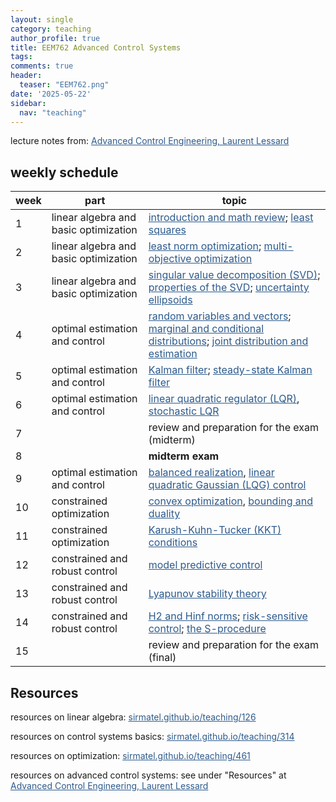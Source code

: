 ```yaml
---
layout: single
category: teaching
author_profile: true
title: EEM762 Advanced Control Systems
tags:
comments: true
header:
  teaser: "EEM762.png"
date: '2025-05-22'
sidebar:
  nav: "teaching"
---
```


lecture notes from: <a href="https://laurentlessard.com/teaching/7247-advanced-control-engineering/" style="color: #2d5a8c">Advanced Control Engineering, Laurent Lessard</a>

## weekly schedule

| week | part | topic |
| ------------- | ------------- | ------------- |
| 1 | linear algebra and basic optimization | <a href="https://laurentlessard.com/teaching/me7247/lectures/lecture%2001%20-%20overview%20and%20linear%20algebra%20review.pdf" style="color: #2d5a8c">introduction and math review</a>; <a href="https://laurentlessard.com/teaching/me7247/lectures/lecture%2002%20-%20least%20squares.pdf" style="color: #2d5a8c">least squares</a> |
| 2 | linear algebra and basic optimization | <a href="https://laurentlessard.com/teaching/me7247/lectures/lecture%2003%20-%20least%20norm%20optimization.pdf" style="color: #2d5a8c">least norm optimization</a>; <a href="https://laurentlessard.com/teaching/me7247/lectures/lecture%2004%20-%20multi-objective%20optimization.pdf" style="color: #2d5a8c">multi-objective optimization</a> |
| 3 | linear algebra and basic optimization | <a href="https://laurentlessard.com/teaching/me7247/lectures/lecture%2005%20-%20singular%20value%20decomposition.pdf" style="color: #2d5a8c">singular value decomposition (SVD)</a>; <a href="https://laurentlessard.com/teaching/me7247/lectures/lecture%2006%20-%20properties%20of%20the%20SVD.pdf" style="color: #2d5a8c">properties of the SVD</a>; <a href="https://laurentlessard.com/teaching/me7247/lectures/lecture%2007%20-%20uncertainty%20ellipsoids.pdf" style="color: #2d5a8c">uncertainty ellipsoids</a> |
| 4 | optimal estimation and control | <a href="https://laurentlessard.com/teaching/me7247/lectures/lecture%2008%20-%20random%20variables%20and%20vectors.pdf" style="color: #2d5a8c">random variables and vectors</a>; <a href="https://laurentlessard.com/teaching/me7247/lectures/lecture%2009%20-%20marginal%20and%20conditional%20distributions.pdf" style="color: #2d5a8c">marginal and conditional distributions</a>; <a href="https://laurentlessard.com/teaching/me7247/lectures/lecture%2010%20-%20joint%20distribution%20and%20estimation.pdf" style="color: #2d5a8c">joint distribution and estimation</a> |
| 5 | optimal estimation and control | <a href="https://laurentlessard.com/teaching/me7247/lectures/lecture%2011%20-%20kalman%20filter.pdf" style="color: #2d5a8c">Kalman filter</a>; <a href="https://laurentlessard.com/teaching/me7247/lectures/lecture%2012%20-%20steady-state%20Kalman%20filter.pdf" style="color: #2d5a8c">steady-state Kalman filter</a> |
| 6 | optimal estimation and control | <a href="https://laurentlessard.com/teaching/me7247/lectures/lecture%2013%20-%20linear%20quadratic%20regulator.pdf" style="color: #2d5a8c">linear quadratic regulator (LQR)</a>, <a href="https://laurentlessard.com/teaching/me7247/lectures/lecture%2014%20-%20stochastic%20LQR.pdf" style="color: #2d5a8c">stochastic LQR</a> |
| 7 |  | review and preparation for the exam (midterm) |
| 8 |  | **midterm exam** |
| 9 | optimal estimation and control | <a href="https://laurentlessard.com/teaching/me7247/lectures/lecture%2015%20-%20balanced%20realization.pdf" style="color: #2d5a8c">balanced realization</a>, <a href="https://laurentlessard.com/teaching/me7247/lectures/lecture%2016%20-%20LQG%20control.pdf" style="color: #2d5a8c">linear quadratic Gaussian (LQG) control</a> |
| 10 | constrained optimization | <a href="https://laurentlessard.com/teaching/me7247/lectures/lecture%2017%20-%20convex%20optimization.pdf" style="color: #2d5a8c">convex optimization</a>, <a href="https://laurentlessard.com/teaching/me7247/lectures/lecture%2018%20-%20bounding%20and%20duality.pdf" style="color: #2d5a8c">bounding and duality</a> |
| 11 | constrained optimization | <a href="https://laurentlessard.com/teaching/me7247/lectures/lecture%2019%20-%20examples%20of%20duality%20and%20KKT.pdf" style="color: #2d5a8c">Karush-Kuhn-Tucker (KKT) conditions</a> |
| 12 | constrained and robust control | <a href="https://laurentlessard.com/teaching/me7247/lectures/lecture%2020%20-%20model%20predictive%20control.pdf" style="color: #2d5a8c">model predictive control</a> |
| 13 | constrained and robust control | <a href="https://laurentlessard.com/teaching/me7247/lectures/lecture%2021%20-%20Lyapunov%20stability.pdf" style="color: #2d5a8c">Lyapunov stability theory</a> |
| 14 | constrained and robust control | <a href="https://laurentlessard.com/teaching/me7247/lectures/lecture%2022%20-%20H2%20and%20Hinf%20norms.pdf" style="color: #2d5a8c">H2 and Hinf norms</a>; <a href="https://laurentlessard.com/teaching/me7247/lectures/lecture%2023%20-%20risk-averse%20control.pdf" style="color: #2d5a8c">risk-sensitive control</a>; <a href="https://laurentlessard.com/teaching/me7247/lectures/lecture%2024%20-%20the%20S-procedure.pdf" style="color: #2d5a8c">the S-procedure</a> |
| 15 |  | review and preparation for the exam (final) |

## Resources

resources on linear algebra: <a href="https://sirmatel.github.io/teaching/126/" style="color: #2d5a8c">sirmatel.github.io/teaching/126</a>

resources on control systems basics: <a href="https://sirmatel.github.io/teaching/314/" style="color: #2d5a8c">sirmatel.github.io/teaching/314</a>

resources on optimization: <a href="https://sirmatel.github.io/teaching/461/" style="color: #2d5a8c">sirmatel.github.io/teaching/461</a>

resources on advanced control systems: see under "Resources" at <a href="https://laurentlessard.com/teaching/7247-advanced-control-engineering/" style="color: #2d5a8c">Advanced Control Engineering, Laurent Lessard</a>
